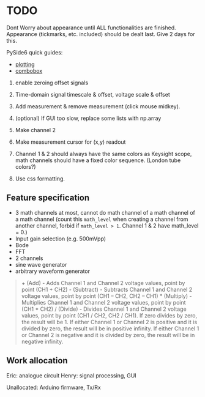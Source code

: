 # TODO

Dont Worry about appearance until ALL functionalities are finished. Appearance (tickmarks, etc. included) should be dealt last. Give 2 days for this.

PySide6 quick guides:

- [plotting](https://www.pythonguis.com/tutorials/pyside6-plotting-pyqtgraph/)
- [combobox](https://www.pythonguis.com/docs/qcombobox/)

1. enable zeroing offset signals
1. Time-domain signal timescale & offset, voltage scale & offset
1. Add measurement & remove measurement (click mouse midkey).
1. (optional) If GUI too slow, replace some lists with np.array

1. Make channel 2
1. Make measurement cursor for (x,y) readout
1. Channel 1 & 2 should always have the same colors as Keysight scope, math channels should have a fixed color sequence. (London tube colors?)
1. Use css formatting.

## Feature specification

- 3 math channels at most, cannot do math channel of a math channel of a math channel (count this `math_level` when creating a channel from another channel, forbid if `math_level > 1`. Channel 1 & 2 have math_level = 0.)
- Input gain selection (e.g. 500mVpp)
- Bode
- FFT
- 2 channels
- sine wave generator
- arbitrary waveform generator

>\+ (Add) - Adds Channel 1 and Channel 2 voltage values, point by point (CH1 + CH2)
>\- (Subtract) - Subtracts Channel 1 and Channel 2 voltage values, point by point (CH1 – CH2, CH2 – CH1)
>\* (Multiply) - Multiplies Channel 1 and Channel 2 voltage values, point by point (CH1 * CH2)
>/ (Divide) - Divides Channel 1 and Channel 2 voltage values, point by point (CH1 / CH2, CH2 / CH1). If zero divides by zero, the result will be 1. If either Channel 1 or Channel 2 is positive and it is divided by zero, the result will be in positive infinity. If either Channel 1 or Channel 2 is negative and it is divided by zero, the result will be in negative infinity.

## Work allocation

Eric: analogue circuit
Henry: signal processing, GUI

Unallocated: Arduino firmware, Tx/Rx